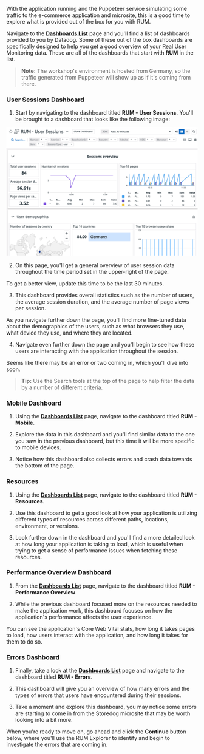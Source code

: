 With the application running and the Puppeteer service simulating some traffic to the e-commerce application and microsite, this is a good time to explore what is provided out of the box for you with RUM.

Navigate to the <a href="https://app.datadoghq.com/dashboard/lists" target="_datadog">**Dashboards List**</a> page and you'll find a list of dashboards provided to you by Datadog. Some of these out of the box dashboards are specifically designed to help you get a good overview of your Real User Monitoring data. These are all of the dashboards that start with **RUM** in the list. 

> **Note:** The workshop's environment is hosted from Germany, so the traffic generated from Puppeteer will show up as if it's coming from there.

### User Sessions Dashboard

1. Start by navigating to the dashboard titled **RUM - User Sessions**. You'll be brought to a dashboard that looks like the following image:

  ![The User Sessions dashboard gives insight and demographics about users that are interacting with an application.](assets/user-session-dashboard.png)

2. On this page, you'll get a general overview of user session data throughout the time period set in the upper-right of the page. 

  To get a better view, update this time to be the last 30 minutes.

3. This dashboard provides overall statistics such as the number of users, the average session duration, and the average number of page views per session.

  As you navigate further down the page, you'll find more fine-tuned data about the demographics of the users, such as what browsers they use, what device they use, and where they are located.

4. Navigate even further down the page and you'll begin to see how these users are interacting with the application throughout the session.

  Seems like there may be an error or two coming in, which you'll dive into soon. 

> **Tip:** Use the Search tools at the top of the page to help filter the data by a number of different criteria.

### Mobile Dashboard

1. Using the <a href="https://app.datadoghq.com/dashboard/lists" target="_datadog">**Dashboards List**</a> page, navigate to the dashboard titled **RUM - Mobile**.

2. Explore the data in this dashboard and you'll find similar data to the one you saw in the previous dashboard, but this time it will be more specific to mobile devices.

3. Notice how this dashboard also collects errors and crash data towards the bottom of the page.

### Resources

1. Using the <a href="https://app.datadoghq.com/dashboard/lists" target="_datadog">**Dashboards List**</a> page, navigate to the dashboard titled **RUM - Resources**.

2. Use this dashboard to get a good look at how your application is utilizing different types of resources across different paths, locations, environment, or versions.

3. Look further down in the dashboard and you'll find a more detailed look at how long your application is taking to load, which is useful when trying to get a sense of performance issues when fetching these resources.

### Performance Overview Dashboard

1. From the <a href="https://app.datadoghq.com/dashboard/lists" target="_datadog">**Dashboards List**</a> page, navigate to the dashboard titled **RUM - Performance Overview**.

2. While the previous dashboard focused more on the resources needed to make the application work, this dashboard focuses on how the application's performance affects the user experience.

  You can see the application's Core Web Vital stats, how long it takes pages to load, how users interact with the application, and how long it takes for them to do so.

### Errors Dashboard

1. Finally, take a look at the <a href="https://app.datadoghq.com/dashboard/lists" target="_datadog">**Dashboards List**</a> page and navigate to the dashboard titled **RUM - Errors**.

2. This dashboard will give you an overview of how many errors and the types of errors that users have encountered during their sessions.

3. Take a moment and explore this dashboard, you may notice some errors are starting to come in from the Storedog microsite that may be worth looking into a bit more. 

When you're ready to move on, go ahead and click the **Continue** button below, where you'll use the RUM Explorer to identify and begin to investigate the errors that are coming in.

